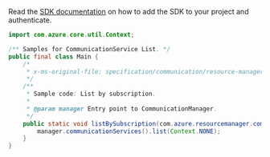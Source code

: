 Read the [SDK documentation](https://github.com/Azure/azure-sdk-for-java/blob/azure-resourcemanager-communication_1.1.0-beta.1/sdk/communication/azure-resourcemanager-communication/README.md) on how to add the SDK to your project and authenticate.

```java
import com.azure.core.util.Context;

/** Samples for CommunicationService List. */
public final class Main {
    /*
     * x-ms-original-file: specification/communication/resource-manager/Microsoft.Communication/stable/2020-08-20/examples/listBySubscription.json
     */
    /**
     * Sample code: List by subscription.
     *
     * @param manager Entry point to CommunicationManager.
     */
    public static void listBySubscription(com.azure.resourcemanager.communication.CommunicationManager manager) {
        manager.communicationServices().list(Context.NONE);
    }
}
```
